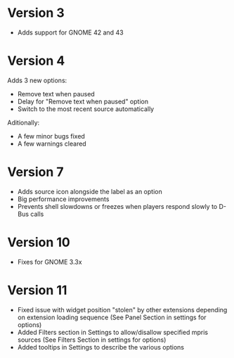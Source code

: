 # Version 3
- Adds support for GNOME 42 and 43

# Version 4
Adds 3 new options:
- Remove text when paused
- Delay for "Remove text when paused" option
- Switch to the most recent source automatically

Aditionally:
- A few minor bugs fixed
- A few warnings cleared

# Version 7
- Adds source icon alongside the label as an option
- Big performance improvements
- Prevents shell slowdowns or freezes when players respond slowly to D-Bus calls

# Version 10
- Fixes for GNOME 3.3x
# Version 11
- Fixed issue with widget position "stolen" by other extensions depending on extension loading sequence (See Panel Section in settings for options)
- Added Filters section in Settings to allow/disallow specified mpris sources (See Filters Section in settings for options)
- Added tooltips in Settings to describe the various options